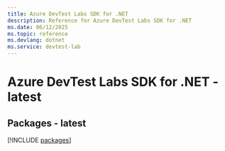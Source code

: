 ```yaml
---
title: Azure DevTest Labs SDK for .NET
description: Reference for Azure DevTest Labs SDK for .NET
ms.date: 06/12/2025
ms.topic: reference
ms.devlang: dotnet
ms.service: devtest-lab
---
```

# Azure DevTest Labs SDK for .NET - latest
## Packages - latest
[!INCLUDE [packages](devtest-labs-index.md)]